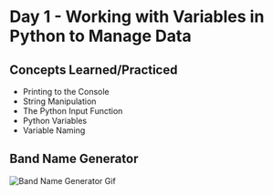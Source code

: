# Day 1 - Working with Variables in Python to Manage Data

## Concepts Learned/Practiced
- Printing to the Console
- String Manipulation
- The Python Input Function
- Python Variables
- Variable Naming

## Band Name Generator
![Band Name Generator Gif]("./images-gifs/band-name-generator.gif")